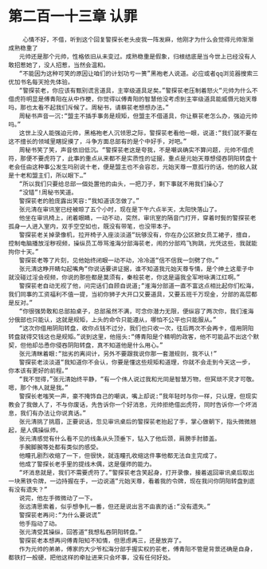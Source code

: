 # 第二百一十三章 认罪
        心情不好，不借，听到这个回复警探长老头皮我一阵发麻，他刚才为什么会觉得元帅渐渐成熟稳重了
       元帅还是那个元帅，性格依旧从未变过。成熟稳重是假象，归根结底是当今世上已经没有人敢招惹她了，没人招惹，当然会温和。
       “不能因为这种可笑的原因让咱们的计划功亏一篑”黑袍老人说道。必应或者qq浏览器搜索三优加书名每天抢先体验。
       “警探苌老，你应该有甄别谎言道具，主宰级道具足矣。”警探苌老压制着怒火“元帅为什么不借虎符明显是傅青阳在从中作梗，你觉得以傅青阳的智慧他没考虑到主宰级道具能威慑元始天尊吗，那也太看不起我们斥候了。周秘书，请蔡苌老想想办法。”
       周秘书声音一沉:“盟主不插手事务是规矩，但盟主不借道具，你让蔡苌老怎么办，强迫元帅吗。”
       这世上没人能强迫元帅，黑格袍老人沉领思之际，警探苌老看他一眼，说道:“我们就不要在这不擅长的领域里瞎捉摸了，斗争方面总部有的是个中好手，对吧。”
       周秘书笑了笑，声音依旧低沉。“警探苌老这是夸我，不是嘲讽确实不算问题，元帅不借虎符，那便不要虎符了，此事的重点从来都不是实质性的证据，重点是元始天尊想侵吞阴阳转盘十老会任由这种事公发生吗别说十老，便是盟主也不会容忍，元始天尊一意孤行的话，他的敌人就是十老和盟主们，所以眼下…”
       “所以我们只要给总部一個处置他的由头，一把刀子，剩下事就不用我们操心了
       “没错”!周秘书笑道。
       警探苌老的脸庞露出笑容:“我知道该怎做了。”
       张元清在审讯室已经被晾了五个小时，现在是下午六点半天，太阳快落山了。
       他坐在审讯椅上，闭着眼睛，一动不动，突然，审讯室的隔音门打开，穿着时鬓的警探苌老孤身一人进入室内，双手空空如也，既没有带笔，也没带本子。
       警探苌老关掉录像机，拉开椅子入座淡淡道“玩够没有，你在办公区掀女员工裙子，擅自，控制电脑播放淫秽视频，操纵员工辱骂淮海分部海苌老，闹的分部鸡飞狗跳，光凭这些，我就能拘你十天。”
       警探苌老等了片刻，见他始终闭眼一动不动，冷冷道“信不信我一剑劈了你。”
       张元清这睁开睛勾起嘴角“你说话要讲证据，谁不知道我元始天尊专情，是个绅土这辈子中就没碰过淫会视频，你说的那些都是莫须有，秦桧苌老，你这是逼我全军咐咏满江红啊。”
       警探苌老自动无视了他，问完话们自顾自说道;“淮海分部道一直不富这点相比起你们松海，我们同事的工资福利不值一提，当初你狮子大开口又要道具，又要五班千万现金，分部的高层都是反对。”
       “你很强势敢和总部拍桌子，总部虽然不满，可念你潜力无限，便纵容了两次你，我们淮海分俄部也只能认，这就是规矩，上头的命令只能遵从，哪怕不公平也只能服从。”
       “这次你借用阴阳转盘，收你点钱不过分，我们也只收一次，往后两次不会再卡，借用阴阳转盘就得交钱这也是规矩。”说到这里，他摇头:“傅青阳是个精明的政客，他不可能品不出这个默契，但他却怂恿你侵吞阴阳转盘，真不知道他是什么用心。”
       张元清眯着眼:“拙劣的离间计，另外不要跟我说你那一套潜规则，我不认!”
       警探苌老淡淡道“我知道你不会认，你要是懂这些规矩和道理，你就不会走到今天这一步，你本该有更好的前程。”
       “我不觉得，”张元清始终平静，“有一个伟人说过我和光同是智慧万物，但冥顽不灵才可敬。嗯，那个伟人就是我。”
       警探长老嗤笑一声，豪不掩饰自己的嘲讽，嘴上却说:“我年轻时与你一样，只认理，但现实教会了我做人了，不与你废话，先告诉你一个好消息，元帅拒绝借出虎符，同时告诉你一个坏消息，我们有办法让你说真话。”
       张元清挑了挑眉，正要说话，忽见审讯桌后的警探苌老抬起了手，掌心做朝下，指头微微翘起，是人偶操纵师。
       张元清感觉有什么看不见的线条从头顶垂下，钻入了他后颈，肩膀手肘膝盖。
       手腕脚腕等处都有类似的感受。
       他瞳孔剧烈收缩了一下，但很快，就连瞳孔收缩这件事他都无法自主完成了。
       他成了警探长老手里的提线木偶，这是偃师的能力。
       “坏消息就是，我们不需要虎符了。”警探苌老含笑起身，打开录像，接着返回审讯桌后取出一块黑铁令牌，一边持握在手，一边说道“元始天尊，看着我的令牌，现在我问你阴阳转盘到底有没有遗失？”
       说完，他左手微微动了一下。
       张远清思索着，似乎想争扎一番，但还是说出言不由衷的话:“没有遗失。”
       警探苌老再问:“为什么要说谎”
       他手指动了动。
       张元清受其操纵，回答道“我想私吞阴阳转盘。”
       警探苌老本想再问傅青阳知不知情，但思虑再三，还是放弃了。
       作为元帅的弟弟，傅家的大少爷松海分部手握实权的苌老，傅青阳不管是背景还确是自身，都铁打一般硬，把他这样的牵扯进来只会坏事，没有任何好处。